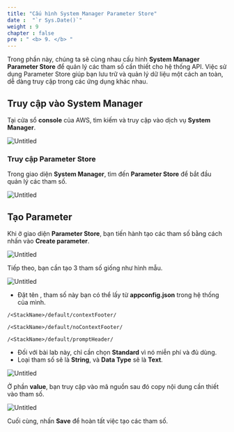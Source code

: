 ```yaml
---
title: "Cấu hình System Manager Parameter Store"
date :  "`r Sys.Date()`" 
weight : 9
chapter : false
pre : " <b> 9. </b> "
---
```


Trong phần này, chúng ta sẽ cùng nhau cấu hình **System Manager Parameter Store** để quản lý các tham số cần thiết cho hệ thống API. Việc sử dụng Parameter Store giúp bạn lưu trữ và quản lý dữ liệu một cách an toàn, dễ dàng truy cập trong các ứng dụng khác nhau.

## Truy cập vào System Manager

Tại cửa sổ **console** của AWS, tìm kiếm và truy cập vào dịch vụ **System Manager**.

![Untitled](/images/System%20Manager%2081af2df204ae47228cfd929b014df79e/image.png)

### Truy cập Parameter Store

Trong giao diện **System Manager**, tìm đến **Parameter Store** để bắt đầu quản lý các tham số.

![Untitled](/images/System%20Manager%2081af2df204ae47228cfd929b014df79e/image%201.png)

## Tạo Parameter

Khi ở giao diện **Parameter Store**, bạn tiến hành tạo các tham số bằng cách nhấn vào **Create parameter**.

![Untitled](/images/System%20Manager%2081af2df204ae47228cfd929b014df79e/image%202.png)

Tiếp theo, bạn cần tạo 3 tham số giống như hình mẫu.

![Untitled](/images/System%20Manager%2081af2df204ae47228cfd929b014df79e/image%203.png)

- Đặt tên **<StackName>**, tham số này bạn có thể lấy từ **appconfig.json** trong hệ thống của mình.

```text
/<StackName>/default/contextFooter/

/<StackName>/default/noContextFooter/

/<StackName>/default/promptHeader/
```

- Đối với bài lab này, chỉ cần chọn **Standard** vì nó miễn phí và đủ dùng.
- Loại tham số sẽ là **String**, và **Data Type** sẽ là **Text**.

![Untitled](/images/System%20Manager%2081af2df204ae47228cfd929b014df79e/image%204.png)

Ở phần **value**, bạn truy cập vào mã nguồn sau đó copy nội dung cần thiết vào tham số.

![Untitled](/images/System%20Manager%2081af2df204ae47228cfd929b014df79e/image%205.png)

Cuối cùng, nhấn **Save** để hoàn tất việc tạo các tham số.
